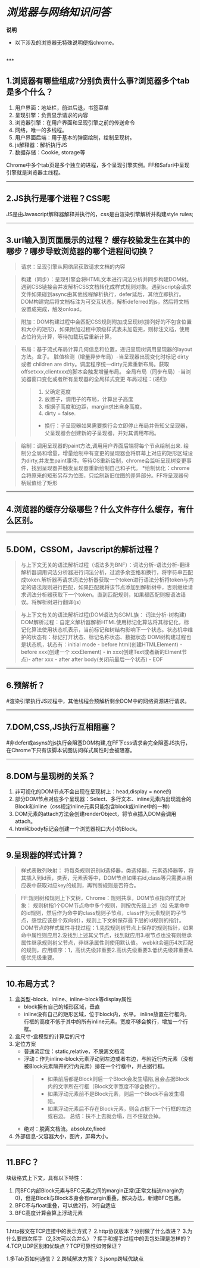 # ***浏览器与网络知识问答***
**说明**
* 以下涉及的浏览器无特殊说明便指chrome。
</br>
***

## **1.浏览器有哪些组成?分别负责什么事?浏览器多个tab是多个什么？**
1. 用户界面：地址栏，前进后退，书签菜单
2. 呈现引擎：负责显示请求的内容
3. 浏览器引擎：在用户界面和呈现引擎之前的传送命令
4. 网络，唯一的多线程。
5. 用户界面后端：用于基本的弹窗绘制，绘制呈现树。
6. js解释器：解析执行JS
7. 数据存储：Cookie, storage等

Chrome中多个tab页是多个独立的进程，多个呈现引擎实例。FF和Safari中呈现引擎就是浏览器主线程。
***

## **2.JS执行是哪个进程？CSS呢**
JS是由Javascript解释器解释并执行的，css是由渲染引擎解析并构建style rules;
***

## **3.url输入到页面展示的过程？ 缓存校验发生在其中的哪步？哪步导致浏览器的哪个进程间切换？**

>请求：呈现引擎从网络层获取请求文档的内容

>构建（同步）：呈现引擎会将HTML文本进行词法分析并同步构建DOM树。遇到CSS链接会并发解析CSS文档转化成样式规则对象。遇到script会请求文件如果碰到async由其他线程解析执行，defer延后，其他立即执行。DOM构建完后将文档标注为可交互状态，解析deferred的js，然后将文档设置成完成，触发onload。

>附加：DOM构建过程中会匹配CSS规则附加成呈现树(排列好的不包含位置和大小的矩形)，如果附加过程中顶级样式表未加载完，则标注文档，使用占位符先计算，等待加载玩后重新计算。

>布局：基于流式布局计算几何信息和位置，递归呈现树调用呈现器的layout方法。盒子。
脏值检测（增量异步布局）-当呈现器出现变化时标记 dirty或者 children are dirty。调度程序统一dirty元素重新布局。获取offsetxxx,clientxxx的脚本会触发增量布局。
全局布局（同步布局）-当浏览器窗口变化或者所有呈现器的全局样式变更
布局过程：(递归)
>>1. 父确定宽度
>>2. 放置子，调用子的布局，计算出子高度
>>3. 根据子高度和边距，margin求出自身高度。
>>4. dirty = false.
>>+ 换行：子呈现器如果需要换行会立即停止布局并告知父呈现器，父呈现器会创建新的子呈现器，并对其调用布局。

>绘制：调用呈现器的paint方法,调用用户界面后端将每个节点绘制出来.
绘制分全局和增量，增量绘制中有变更的呈现器会将屏幕上对应的矩形区域设为dirty,并发生paint事件。等待OS重新绘制，chrome会监听呈现树变更事件，找到呈现器并触发呈现器重新绘制自己和子代。
*绘制优化：chrome会将原来的矩形另存为位图，只绘制新旧位图的差异部分。FF将呈现器句柄赋值给了矩形
***
## **4.浏览器的缓存分级哪些？什么文件存什么缓存，有什么区别。**
  
***
## **5.DOM，CSSOM，Javscript的解析过程？**
>与上下文无关的语法解析过程（语法多为BNF）：词法分析-语法分析-翻译
解析器调用词法分析器进行词法分析，过滤多余空格和换行，将字符串匹配成token.解析器再请求词法分析器获取一个token进行语法分析将token与内定的语法规则进行匹配，如果匹配就将该节点添加到解析树中，否则继续请求词法分析器获取下一个token。直到匹配规则，如果都匹配则报语法错误。将解析树进行翻译(js)

>与上下文有关的语法解析过程(DOM语法为SGML族： 词法分析-树构建)
DOM解析过程：自定义解析器解析HTML使用标记化算法将其标记化，标记化算法使用状态机表示，当前标记和树结构影响下一个状态。状态机中维护的状态有：标记打开状态、标记名称状态、数据状态
DOM树构建过程也是状态机，状态有：initial mode - before html(创建HTMLElement) - before xxx(创建一个 xxxElement) - in xxx(创建Text或者新的Elment节点)- after xxx - after after body(关闭前最后一个状态) - EOF

***
## **6.预解析？**
#渲染引擎执行JS过程中，其他线程会预解析剩余DOM中的网络资源进行请求。

***
## **7.DOM,CSS,JS执行互相阻塞？**
#非defer或asyns的js执行会阻塞DOM构建,在FF下css请求会完全阻塞JS执行，在Chrome下只有该脚本试图访问样式属性时会被阻塞。

***
## **8.DOM与呈现树的关系？**
1. 非可视化的DOM节点不会出现在呈现树上：head,display = none的
2. 部分DOM节点对应多个呈现器：Select、多行文本、inline元素内出现混合的Block和inline（css规定inline元素只能包含block或inline中的一种）
3. DOM元素的attach方法会创建renderObject，将节点插入DOM会调用attach。
4. html和body标记会创建一个浏览器视口大小的Block。

***
## **9.呈现器的样式计算？**
>样式表散列映射：
将每条规则识别id选择器，类选择器，元素选择器等，将其插入到id表，类表，元素表等中，DOM节点如果右id,class等只需要从相应表中获取对应key的规则，再判断规则是否符合。

>FF:规则树和规则上下文树，Chrome：规则共享，DOM节点指向样式对象：
规则树指1个DOM节点命中多个规则，则按优先级上述（如 先拿命中的id规则，然后作为命中的class规则子节点，class作为元素规则的子节点，感觉应该是个双向树），规则上下文树保存最下层的id规则的指针。DOM节点的样式属性寻找过程：1.先找规则树节点上保存的规则指针，如果命中属性则应用2.没找到上述其父节点，找到就应用3.根节点也没有则继承属性继承规则树父节点，非继承属性则使用默认值。
webkit会遍历4次匹配的规则，应用顺序：1，高优先级非重要2.高优先级重要3.低优先级非重要4.低优先级重要。

***
## **10.布局方式？**

1. 盒类型-block、inline、inline-block等display属性
    - block拥有自己的矩形区域，垂直
    - inline没有自己的矩形区域，位于block内，水平。 inline放置在行框内，行框的高度不低于其中的所有inline元素。宽度不够会换行，增加一个行框。
2. 盒尺寸-盒模型的计算后的尺寸
3. 定位方案
    + 普通流定位：static,relative，不脱离文档流
    + 浮动：作为inline-block元素浮动到左边或者右边，与附近行内元素（没有被Block元素隔开的行内元素）排在一个行框中，并占据行框。
        >- 如果前后都是Block则后一个Block会发生塌陷,且会占据Block内的文字所在行框（Block文字宽度不够会换行）。
        >- 如果浮动元素前不是Block元素，则后一个Block不会发生塌陷。
        >- 如果浮动元素后不存在Block元素，则会占据下一个行框的左边或右边。
        总结：扶不上去就会塌，压不住就会掉。
    + 绝对：脱离文档流。absolute,fixed
4. 外部信息-父容器大小，图片，屏幕大小。

***
## **11.BFC？**
块级格式上下文，具有以下特性：
1. 同BFC内部Block元素与BFC元素之间的margin正常(正常文档流margin为0)，但是Block与Block本身会有margin重叠，解决办法，新建BFC包裹。
2. BFC不与float重叠，可以做2行，3行自适应
3. BFC高度计算会算上浮动元素

***
1.http报文在TCP连接中的表示方式？
2.http协议版本？分别做了什么改进？
3.为什么要四次挥手（2,3次可以合并么）？挥手和握手过程中的丢包处理是怎样的？
4.TCP,UDP区别和优缺点？TCP可靠性如何保证？


1.多Tab页如何通信？
2.跨域解决方案？
3.jsonp跨域优缺点
